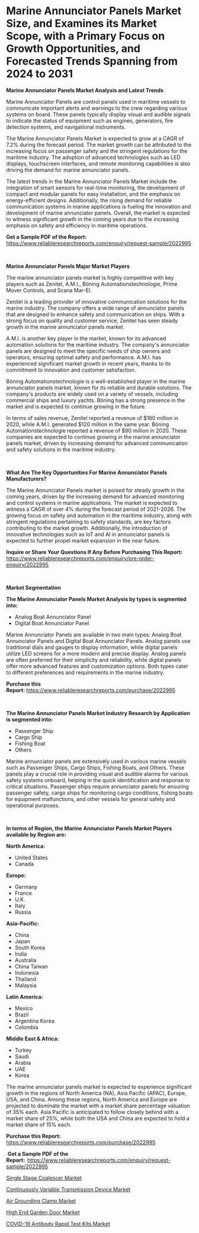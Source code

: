 <p><h1>Marine Annunciator Panels Market Size, and Examines its Market Scope, with a Primary Focus on Growth Opportunities, and Forecasted Trends Spanning from 2024 to 2031</h1></p><p><strong>Marine Annunciator Panels Market Analysis and Latest Trends</strong></p>
<p><p>Marine Annunciator Panels are control panels used in maritime vessels to communicate important alerts and warnings to the crew regarding various systems on board. These panels typically display visual and audible signals to indicate the status of equipment such as engines, generators, fire detection systems, and navigational instruments.</p><p>The Marine Annunciator Panels Market is expected to grow at a CAGR of 7.2% during the forecast period. The market growth can be attributed to the increasing focus on passenger safety and the stringent regulations for the maritime industry. The adoption of advanced technologies such as LED displays, touchscreen interfaces, and remote monitoring capabilities is also driving the demand for marine annunciator panels.</p><p>The latest trends in the Marine Annunciator Panels Market include the integration of smart sensors for real-time monitoring, the development of compact and modular panels for easy installation, and the emphasis on energy-efficient designs. Additionally, the rising demand for reliable communication systems in marine applications is fueling the innovation and development of marine annunciator panels. Overall, the market is expected to witness significant growth in the coming years due to the increasing emphasis on safety and efficiency in maritime operations.</p></p>
<p><strong>Get a Sample PDF of the Report:&nbsp;</strong> <a href="https://www.reliableresearchreports.com/enquiry/request-sample/2022995">https://www.reliableresearchreports.com/enquiry/request-sample/2022995</a></p>
<p>&nbsp;</p>
<p><strong>Marine Annunciator Panels Major Market Players</strong></p>
<p><p>The marine annunciator panels market is highly competitive with key players such as Zenitel, A.M.I., Böning Automationstechnologie, Prime Mover Controls, and Scana Mar-El. </p><p>Zenitel is a leading provider of innovative communication solutions for the marine industry. The company offers a wide range of annunciator panels that are designed to enhance safety and communication on ships. With a strong focus on quality and customer service, Zenitel has seen steady growth in the marine annunciator panels market.</p><p>A.M.I. is another key player in the market, known for its advanced automation solutions for the maritime industry. The company's annunciator panels are designed to meet the specific needs of ship owners and operators, ensuring optimal safety and performance. A.M.I. has experienced significant market growth in recent years, thanks to its commitment to innovation and customer satisfaction.</p><p>Böning Automationstechnologie is a well-established player in the marine annunciator panels market, known for its reliable and durable solutions. The company's products are widely used on a variety of vessels, including commercial ships and luxury yachts. Böning has a strong presence in the market and is expected to continue growing in the future.</p><p>In terms of sales revenue, Zenitel reported a revenue of $180 million in 2020, while A.M.I. generated $120 million in the same year. Böning Automationstechnologie reported a revenue of $90 million in 2020. These companies are expected to continue growing in the marine annunciator panels market, driven by increasing demand for advanced communication and safety solutions in the maritime industry.</p></p>
<p>&nbsp;</p>
<p><strong>What Are The Key Opportunities For Marine Annunciator Panels Manufacturers?</strong></p>
<p><p>The Marine Annunciator Panels market is poised for steady growth in the coming years, driven by the increasing demand for advanced monitoring and control systems in marine applications. The market is expected to witness a CAGR of over 4% during the forecast period of 2021-2026. The growing focus on safety and automation in the maritime industry, along with stringent regulations pertaining to safety standards, are key factors contributing to the market growth. Additionally, the introduction of innovative technologies such as IoT and AI in annunciator panels is expected to further propel market expansion in the near future.</p></p>
<p><strong>Inquire or Share Your Questions If Any Before Purchasing This Report:</strong> <a href="https://www.reliableresearchreports.com/enquiry/pre-order-enquiry/2022995">https://www.reliableresearchreports.com/enquiry/pre-order-enquiry/2022995</a></p>
<p>&nbsp;</p>
<p><strong>Market Segmentation</strong></p>
<p><strong>The Marine Annunciator Panels Market Analysis by types is segmented into:</strong></p>
<p><ul><li>Analog Boat Annunciator Panel</li><li>Digital Boat Annunciator Panel</li></ul></p>
<p><p>Marine Annunciator Panels are available in two main types: Analog Boat Annunciator Panels and Digital Boat Annunciator Panels. Analog panels use traditional dials and gauges to display information, while digital panels utilize LED screens for a more modern and precise display. Analog panels are often preferred for their simplicity and reliability, while digital panels offer more advanced features and customization options. Both types cater to different preferences and requirements in the marine industry.</p></p>
<p><strong>Purchase this Report:&nbsp;</strong><a href="https://www.reliableresearchreports.com/purchase/2022995">https://www.reliableresearchreports.com/purchase/2022995</a></p>
<p>&nbsp;</p>
<p><strong>The Marine Annunciator Panels Market Industry Research by Application is segmented into:</strong></p>
<p><ul><li>Passenger Ship</li><li>Cargo Ship</li><li>Fishing Boat</li><li>Others</li></ul></p>
<p><p>Marine annunciator panels are extensively used in various marine vessels such as Passenger Ships, Cargo Ships, Fishing Boats, and Others. These panels play a crucial role in providing visual and audible alarms for various safety systems onboard, helping in the quick identification and response to critical situations. Passenger ships require annunciator panels for ensuring passenger safety, cargo ships for monitoring cargo conditions, fishing boats for equipment malfunctions, and other vessels for general safety and operational purposes.</p></p>
<p>&nbsp;</p>
<p><strong>In terms of Region, the Marine Annunciator Panels Market Players available by Region are:</strong></p>
<p>
    <p> <strong> North America: </strong>
        <ul>
            <li>United States</li>
            <li>Canada</li>
        </ul>
        </p> 
    <p> <strong> Europe: </strong>
        <ul>
            <li>Germany</li>
            <li>France</li>
            <li>U.K.</li>
            <li>Italy</li>
            <li>Russia</li>
        </ul>
        </p> 
    <p> <strong> Asia-Pacific: </strong>
        <ul>
            <li>China</li>
            <li>Japan</li>
            <li>South Korea</li>
            <li>India</li>
            <li>Australia</li>
            <li>China Taiwan</li>
            <li>Indonesia</li>
            <li>Thailand</li>
            <li>Malaysia</li>
        </ul>
        </p> 
    <p> <strong> Latin America: </strong>
        <ul>
            <li>Mexico</li>
            <li>Brazil</li>
            <li>Argentina Korea</li>
            <li>Colombia</li>
        </ul>
        </p> 
    <p> <strong> Middle East & Africa: </strong>
        <ul>
            <li>Turkey</li>
            <li>Saudi</li>
            <li>Arabia</li>
            <li>UAE</li>
            <li>Korea</li>
        </ul>
    </p>
    </p>
<p><p>The marine annunciator panels market is expected to experience significant growth in the regions of North America (NA), Asia Pacific (APAC), Europe, USA, and China. Among these regions, North America and Europe are projected to dominate the market with a market share percentage valuation of 35% each. Asia Pacific is anticipated to follow closely behind with a market share of 25%, while both the USA and China are expected to hold a market share of 15% each.</p></p>
<p><strong>Purchase this Report: </strong><a href="https://www.reliableresearchreports.com/purchase/2022995">https://www.reliableresearchreports.com/purchase/2022995</a></p>
<p>&nbsp;<strong>Get a Sample PDF of the Report:&nbsp;&nbsp;</strong><a href="https://www.reliableresearchreports.com/enquiry/request-sample/2022995">https://www.reliableresearchreports.com/enquiry/request-sample/2022995</a></p>
<p><strong></strong></p>
<p><p><a href="https://pretty-mail-caf.notion.site/Single-Stage-Coalescer-Market-Share-Market-New-Trends-Analysis-Report-By-Type-By-Application-By--1ed0b8fa2b324f2b9e80883bafae8c70">Single Stage Coalescer Market</a></p><p><a href="https://view.publitas.com/reportprime-1/continuously-variable-transmission-device-market-size-focuses-on-market-dynamics-in-depth-analysis-and-future-projections-of-its-market-forecasted-for-period-from-2024-to-2031/">Continuously Variable Transmission Device Market</a></p><p><a href="https://full-wildebeest-80b.notion.site/Air-Grounding-Clamp-Market-Size-Share-Trends-Analysis-Report-By-Material-By-Type-By-End-user-B-6d70d30aad4b4070a3ca040d1da51254">Air Grounding Clamp Market</a></p><p><a href="https://view.publitas.com/reportprime-1/high-end-garden-door-market-research-report-unlocks-analysis-on-the-market-financial-status-market-size-and-market-revenue-upto-2031/">High End Garden Door Market</a></p><p><a href="https://flame-sidecar-702.notion.site/COVID-19-Antibody-Rapid-Test-Kits-Market-Research-Report-Unlocks-Analysis-on-the-Market-Financial-St-147adfd0ba814edea025878d81002d61">COVID-19 Antibody Rapid Test Kits Market</a></p></p>
